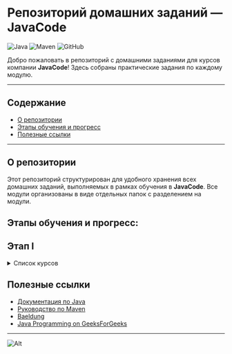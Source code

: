 # Репозиторий домашних заданий — JavaCode

![Java](https://img.shields.io/badge/Java-22-orange?style=flat-round&logo=java&logoColor=white)
![Maven](https://img.shields.io/badge/Maven-4.0.0-blue?style=flat-round&logo=apache-maven&logoColor=white)
![GitHub](https://img.shields.io/badge/GitHub-Repo-success?style=flat-round&logo=github&logoColor=white)


Добро пожаловать в репозиторий с домашними заданиями для курсов компании **JavaCode**!
Здесь собраны практические задания по каждому модулю.

---

## Содержание

- [О репозитории](#о-репозитории)
- [Этапы обучения и прогресс](#этапы-обучения-и-прогресс)
- [Полезные ссылки](#полезные-ссылки)

---

## О репозитории

Этот репозиторий структурирован для удобного хранения всех домашних заданий, выполняемых в рамках обучения в **JavaCode**.
Все модули организованы в виде отдельных папок с разделением на модули.


## Этапы обучения и прогресс:

## Этап I

<details>

<summary> Список курсов </summary>

### [Курс 1: Maven](./1.maven)
- :computer: **Задание**

```
1. Разработка библиотеки для работы с геометрическими фигурами.
 
2. Решение конфликтов версий Maven.
```
:link: [Перейти к папке курса](./1.maven)

#### Статус: :white_check_mark:  __выполнено__
---
### [Курс 2: Java core AQA](./2.java-core)
- :computer: **Задание**

```
Изучить внутреннюю реализацию класса StringBuilder и
напишите свою с добавлением дополнительного метода - undo().
```

#### Статус: :white_check_mark:  __выполнено__

:link: [Перейти к папке курса](./2.java-core)
---
### [Курс 3: Java collection](./3.java-collection)
- :computer: **Задание**
```
1. Реализовать метод для фильтрации массива с использованием функции.
2. Написать метод для подсчёта количества вхождений элементов массива с использованием коллекций.
```
#### Статус: :white_check_mark:  __выполнено__

:link: [Перейти к папке курса](./3.java-collection)
---
### [Курс 4: Java Stream API](./4.java-stream-api)
- :computer: **Задание**
```
 1. Использовать Stream API для группировки заказов по продуктам,
    подсчёта общей стоимости заказов для каждого продукта,
    сортировки по убыванию стоимости и вывода трёх самых дорогих продуктов.  
 2. С помощью Parallel Stream вычислить средние оценки по предметам для коллекции студентов,
    используя Map для хранения результатов.  
 3. Реализовать рекурсивное вычисление факториала числа
    с использованием ForkJoinPool и класса FactorialTask.
```
#### Статус: :white_check_mark:  __выполнено__

:link: [Перейти к папке курса](./4.java-stream-api)

[//]: # (:x:)
[//]: # (:white_check_mark:)
[//]: # (:fire:)

---

</details>

## Полезные ссылки
- [Документация по Java](https://docs.oracle.com/en/java/)
- [Руководство по Maven](https://maven.apache.org/guides/index.html)
- [Baeldung](https://www.baeldung.com/)
- [Java Programming on GeeksForGeeks](https://www.geeksforgeeks.org/java/)

---
![Alt](https://repobeats.axiom.co/api/embed/03e1cbb66a26480b934cbe83b05a84fe65457036.svg "Repobeats analytics image")
